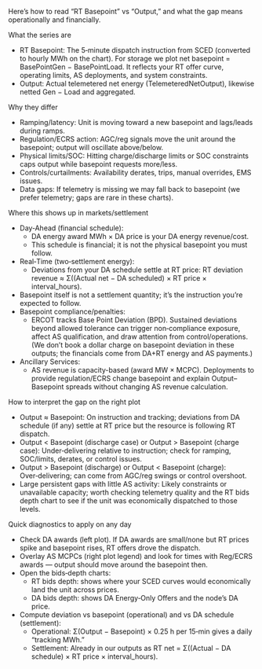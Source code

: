 Here’s how to read “RT Basepoint” vs “Output,” and what the gap means operationally and financially.
  
  What the series are
  
  - RT Basepoint: The 5‑minute dispatch instruction from SCED (converted to hourly MWh on the chart). For storage we plot
  net basepoint = BasePointGen − BasePointLoad. It reflects your RT offer curve, operating limits, AS deployments, and system
  constraints.
  - Output: Actual telemetered net energy (TelemeteredNetOutput), likewise netted Gen − Load and aggregated.
  
  Why they differ
  
  - Ramping/latency: Unit is moving toward a new basepoint and lags/leads during ramps.
  - Regulation/ECRS action: AGC/reg signals move the unit around the basepoint; output will oscillate above/below.
  - Physical limits/SOC: Hitting charge/discharge limits or SOC constraints caps output while basepoint requests more/less.
  - Controls/curtailments: Availability derates, trips, manual overrides, EMS issues.
  - Data gaps: If telemetry is missing we may fall back to basepoint (we prefer telemetry; gaps are rare in these charts).
  
  Where this shows up in markets/settlement
  
  - Day‑Ahead (financial schedule):
      - DA energy award MWh × DA price is your DA energy revenue/cost.
      - This schedule is financial; it is not the physical basepoint you must follow.
  - Real‑Time (two‑settlement energy):
      - Deviations from your DA schedule settle at RT price:
      RT deviation revenue ≈ Σ((Actual net − DA scheduled) × RT price × interval_hours).
  - Basepoint itself is not a settlement quantity; it’s the instruction you’re expected to follow.
  - Basepoint compliance/penalties:
      - ERCOT tracks Base Point Deviation (BPD). Sustained deviations beyond allowed tolerance can trigger non‑compliance exposure,
  affect AS qualification, and draw attention from control/operations. (We don’t book a dollar charge on basepoint deviation in
  these outputs; the financials come from DA+RT energy and AS payments.)
  - Ancillary Services:
      - AS revenue is capacity-based (award MW × MCPC). Deployments to provide regulation/ECRS change basepoint and explain Output–
  Basepoint spreads without changing AS revenue calculation.
  
  How to interpret the gap on the right plot
  
  - Output ≈ Basepoint: On instruction and tracking; deviations from DA schedule (if any) settle at RT price but the resource is
  following RT dispatch.
  - Output < Basepoint (discharge case) or Output > Basepoint (charge case): Under‑delivering relative to instruction; check for
  ramping, SOC/limits, derates, or control issues.
  - Output > Basepoint (discharge) or Output < Basepoint (charge): Over‑delivering; can come from AGC/reg swings or control
  overshoot.
  - Large persistent gaps with little AS activity: Likely constraints or unavailable capacity; worth checking telemetry quality and
  the RT bids depth chart to see if the unit was economically dispatched to those levels.
  
  Quick diagnostics to apply on any day
  
  - Check DA awards (left plot). If DA awards are small/none but RT prices spike and basepoint rises, RT offers drove the dispatch.
  - Overlay AS MCPCs (right plot legend) and look for times with Reg/ECRS awards — output should move around the basepoint then.
  - Open the bids‑depth charts:
      - RT bids depth: shows where your SCED curves would economically land the unit across prices.
      - DA bids depth: shows DA Energy‑Only Offers and the node’s DA price.
  - Compute deviation vs basepoint (operational) and vs DA schedule (settlement):
      - Operational: Σ(Output − Basepoint) × 0.25 h per 15‑min gives a daily “tracking MWh.”
      - Settlement: Already in our outputs as RT net = Σ((Actual − DA schedule) × RT price × interval_hours).
